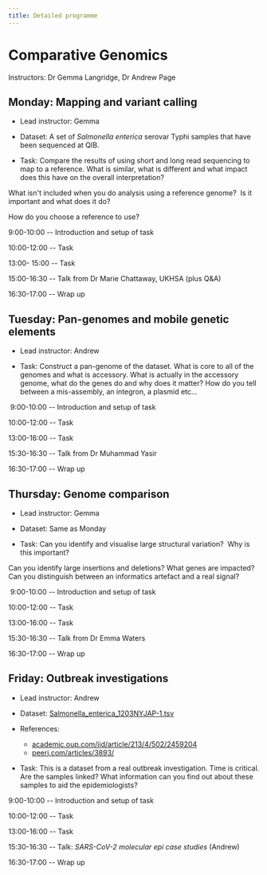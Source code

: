 ```yaml
---
title: Detailed programme
---
```


# Comparative Genomics 

Instructors: Dr Gemma Langridge, Dr Andrew Page 

## Monday: Mapping and variant calling  

* Lead instructor: Gemma 

* Dataset: A set of *Salmonella enterica* serovar Typhi samples that have been sequenced at QIB. 

* Task: Compare the results of using short and long read sequencing to map to a reference. What is similar, what is different and what impact does this have on the overall interpretation?

What isn't included when you do analysis using a reference genome?  Is it important and what does it do? 

How do you choose a reference to use?  

9:00-10:00 -- Introduction and setup of task 

10:00-12:00 -- Task 

13:00- 15:00 -- Task 

15:00-16:30 -- Talk from Dr Marie Chattaway, UKHSA (plus Q&A)

16:30-17:00 -- Wrap up 

## Tuesday: Pan-genomes and mobile genetic elements 

* Lead instructor: Andrew 

* Task: Construct a pan-genome of the dataset. What is core to all of the genomes and what is accessory. What is actually in the accessory genome, what do the genes do and why does it matter? How do you tell between a mis-assembly, an integron, a plasmid etc... 

 9:00-10:00 -- Introduction and setup of task 

10:00-12:00 -- Task 

13:00-16:00 -- Task 

15:30-16:30 -- Talk from Dr Muhammad Yasir 

16:30-17:00 -- Wrap up 

## Thursday:  Genome comparison 

* Lead instructor: Gemma 

* Dataset: Same as Monday 

* Task: Can you identify and visualise large structural variation?  Why is this important?  

Can you identify large insertions and deletions? What genes are impacted?
Can you distinguish between an informatics artefact and a real signal? 

 9:00-10:00 -- Introduction and setup of task 

10:00-12:00 -- Task 

13:00-16:00 -- Task 

15:30-16:30 -- Talk from Dr Emma Waters  

16:30-17:00 -- Wrap up 

## Friday: Outbreak investigations 

* Lead instructor: Andrew 

* Dataset: [Salmonella_enterica_1203NYJAP-1.tsv](https://github.com/WGS-standards-and-analysis/datasets/blob/master/datasets/Salmonella_enterica_1203NYJAP-1.tsv)

* References:
  * [academic.oup.com/jid/article/213/4/502/2459204](https://academic.oup.com/jid/article/213/4/502/2459204?login=true) 
  * [peerj.com/articles/3893/](https://peerj.com/articles/3893/)

* Task: This is a dataset from a real outbreak investigation. Time is critical. Are the samples linked? What information can you find out about these samples to aid the epidemiologists?  

9:00-10:00 -- Introduction and setup of task 

10:00-12:00 -- Task 

13:00-16:00 -- Task 

15:30-16:30 -- Talk: *SARS-CoV-2 molecular epi case studies* (Andrew) 

16:30-17:00 -- Wrap up 
